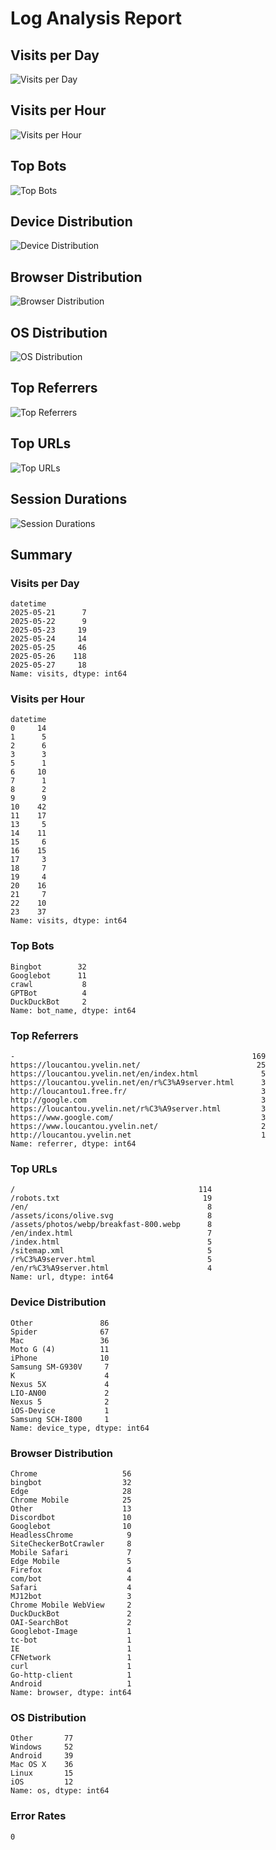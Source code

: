 
# Log Analysis Report

## Visits per Day
![Visits per Day](./visits_per_day.png)

## Visits per Hour
![Visits per Hour](./visits_per_hour.png)

## Top Bots
![Top Bots](./top_bots.png)

## Device Distribution
![Device Distribution](./device_distribution.png)

## Browser Distribution
![Browser Distribution](./browser_distribution.png)

## OS Distribution
![OS Distribution](./os_distribution.png)

## Top Referrers
![Top Referrers](./top_referrers.png)

## Top URLs
![Top URLs](./top_urls.png)

## Session Durations
![Session Durations](./session_durations.png)

## Summary

### Visits per Day
```
datetime
2025-05-21      7
2025-05-22      9
2025-05-23     19
2025-05-24     14
2025-05-25     46
2025-05-26    118
2025-05-27     18
Name: visits, dtype: int64
```

### Visits per Hour
```
datetime
0     14
1      5
2      6
3      3
5      1
6     10
7      1
8      2
9      9
10    42
11    17
13     5
14    11
15     6
16    15
17     3
18     7
19     4
20    16
21     7
22    10
23    37
Name: visits, dtype: int64
```

### Top Bots
```
Bingbot        32
Googlebot      11
crawl           8
GPTBot          4
DuckDuckBot     2
Name: bot_name, dtype: int64
```

### Top Referrers
```
-                                                     169
https://loucantou.yvelin.net/                          25
https://loucantou.yvelin.net/en/index.html              5
https://loucantou.yvelin.net/en/r%C3%A9server.html      3
http://loucantou1.free.fr/                              3
http://google.com                                       3
https://loucantou.yvelin.net/r%C3%A9server.html         3
https://www.google.com/                                 3
https://www.loucantou.yvelin.net/                       2
http://loucantou.yvelin.net                             1
Name: referrer, dtype: int64
```

### Top URLs
```
/                                         114
/robots.txt                                19
/en/                                        8
/assets/icons/olive.svg                     8
/assets/photos/webp/breakfast-800.webp      8
/en/index.html                              7
/index.html                                 5
/sitemap.xml                                5
/r%C3%A9server.html                         5
/en/r%C3%A9server.html                      4
Name: url, dtype: int64
```

### Device Distribution
```
Other               86
Spider              67
Mac                 36
Moto G (4)          11
iPhone              10
Samsung SM-G930V     7
K                    4
Nexus 5X             4
LIO-AN00             2
Nexus 5              2
iOS-Device           1
Samsung SCH-I800     1
Name: device_type, dtype: int64
```

### Browser Distribution
```
Chrome                   56
bingbot                  32
Edge                     28
Chrome Mobile            25
Other                    13
Discordbot               10
Googlebot                10
HeadlessChrome            9
SiteCheckerBotCrawler     8
Mobile Safari             7
Edge Mobile               5
Firefox                   4
com/bot                   4
Safari                    4
MJ12bot                   3
Chrome Mobile WebView     2
DuckDuckBot               2
OAI-SearchBot             2
Googlebot-Image           1
tc-bot                    1
IE                        1
CFNetwork                 1
curl                      1
Go-http-client            1
Android                   1
Name: browser, dtype: int64
```

### OS Distribution
```
Other       77
Windows     52
Android     39
Mac OS X    36
Linux       15
iOS         12
Name: os, dtype: int64
```

### Error Rates
```
0
```
    